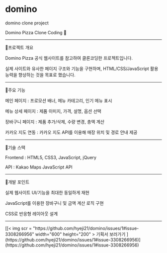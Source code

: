 # domino
domino clone project

Domino Pizza Clone Coding 🍕
<hr>

🍕프로젝트 개요

Domino Pizza 공식 웹사이트를 참고하여 클론코딩한 프로젝트입니다.

실제 사이트와 유사한 페이지 구조와 기능을 구현하며, HTML/CSS/JavaScript 활용 능력을 향상하는 것을 목표로 했습니다.
<hr>

🍕주요 기능

메인 페이지 : 프로모션 배너, 메뉴 카테고리, 인기 메뉴 표시

메뉴 상세 페이지 : 제품 이미지, 가격, 설명, 옵션 선택

장바구니 페이지 : 제품 추가/삭제, 수량 변경, 총액 계산

카카오 지도 연동 : 카카오 지도 API를 이용해 매장 위치 및 경로 안내 제공
<hr>

🍕기술 스택

Frontend : HTML5, CSS3, JavaScript, jQuery

API : Kakao Maps JavaScript API
<hr>

🍕개발 포인트

실제 웹사이트 UI/기능을 최대한 동일하게 재현

JavaScript를 이용한 장바구니 및 금액 계산 로직 구현

CSS로 반응형 레이아웃 설계
<hr>
[[< img scr = "https://github.com/hyeji21/domino/issues/1#issue-3308266956" width="600" height="200" >
기획서 보러가기 </img>](https://github.com/hyeji21/domino/issues/1#issue-3308266956)](https://github.com/hyeji21/domino/issues/1#issue-3308266956)
